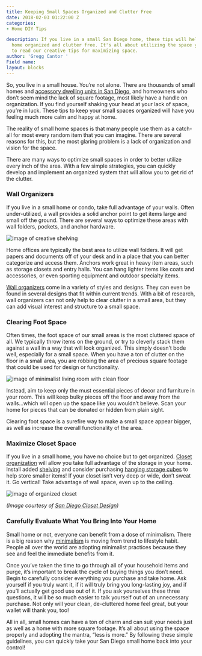 ```yaml
---
title: Keeping Small Spaces Organized and Clutter Free
date: 2018-02-03 01:22:00 Z
categories:
- Home DIY Tips

description: If you live in a small San Diego home, these tips will help you keep your
  home organized and clutter free. It's all about utilizing the space you have! Click
  to read our creative tips for maximizing space.
author: 'Gregg Cantor '
Field name: 
layout: blocks
---
```


So, you live in a small house. You’re not alone. There are thousands of small homes and [accessory dwelling units in San Diego](/san-diego-in-law-suites), and homeowners who don’t seem mind the lack of square footage, most likely have a handle on organization. If you find yourself shaking your head at your lack of space, you’re in luck. These tips to keep your small spaces organized will have you feeling much more calm and happy at home.

The reality of small home spaces is that many people use them as a catch-all for most every random item that you can imagine. There are several reasons for this, but the most glaring problem is a lack of organization and vision for the space.

There are many ways to optimize small spaces in order to better utilize every inch of the area. With a few simple strategies, you can quickly develop and implement an organized system that will allow you to get rid of the clutter.

### Wall Organizers

If you live in a small home or condo, take full advantage of your walls. Often under-utilized, a wall provides a solid anchor point to get items large and small off the ground. There are several ways to optimize these areas with wall folders, pockets, and anchor hardware.

![image of creative shelving](/uploads/shelving-creative.png "Wall Organizers Can Be Clean, Simple, and Functional")

Home offices are typically the best area to utilize wall folders. It will get papers and documents off of your desk and in a place that you can better categorize and access them. Anchors work great in heavy item areas, such as storage closets and entry halls. You can hang lighter items like coats and accessories, or even sporting equipment and outdoor specialty items.

[Wall organizers](https://www.containerstore.com/s/office/paper-file-storage/wall-pockets/123) come in a variety of styles and designs. They can even be found in several designs that fit within current trends. With a bit of research, wall organizers can not only help to clear clutter in a small area, but they can add visual interest and structure to a small space.

### Clearing Foot Space

Often times, the foot space of our small areas is the most cluttered space of all. We typically throw items on the ground, or try to cleverly stack them against a wall in a way that will look organized. This simply doesn’t bode well, especially for a small space. When you have a ton of clutter on the floor in a small area, you are robbing the area of precious square footage that could be used for design or functionality.

![image of minimalist living room with clean floor](/uploads/minimalist-living-room.png "When Square Footage is Limited, Make Sure to Leave Foot Space Clear")

Instead, aim to keep only the must essential pieces of decor and furniture in your room. This will keep bulky pieces off the floor and away from the walls…which will open up the space like you wouldn’t believe. Scan your home for pieces that can be donated or hidden from plain sight.

Clearing foot space is a surefire way to make a small space appear bigger, as well as increase the overall functionality of the area.

### Maximize Closet Space

If you live in a small home, you have no choice but to get organized. [Closet organization](https://www.target.com/s?searchTerm=closet\+organization) will allow you take full advantage of the storage in your home. Install added [shelving](https://www.target.com/p/closetmaid-48-wall-mounted-wire-utility-shelf-white/-/A-16691265%23lnk=sametab) and consider purchasing [hanging storage cubes](https://www.target.com/p/3-shelf-hanging-closet-organizer-threshold-153/-/A-52020650%23lnk=sametab&preselect=50361378) to help store smaller items! If your closet isn’t very deep or wide, don’t sweat it. Go vertical! Take advantage of wall space, even up to the ceiling.

![image of organized closet](/uploads/san-diego-closet-design.jpg "Organize Your Closet for Maximum Space")

*(Image courtesy of [San Diego Closet Design](http://www.sandiegoclosetdesign.com))*

### Carefully Evaluate What You Bring Into Your Home

Small home or not, everyone can benefit from a dose of minimalism. There is a big reason why [minimalism](http://www.naturallivingideas.com/31-minimalist-hacks/) is moving from trend to lifestyle habit. People all over the world are adopting minimalist practices because they see and feel the immediate benefits from it.

Once you’ve taken the time to go through all of your household items and purge, it’s important to break the cycle of buying things you don’t need. Begin to carefully consider everything you purchase and take home. Ask yourself if you truly want it, if it will truly bring you long-lasting joy, and if you’ll actually get good use out of it. If you ask yourselves these three questions, it will be so much easier to talk yourself out of an unnecessary purchase. Not only will your clean, de-cluttered home feel great, but your wallet will thank you, too!

All in all, small homes can have a ton of charm and can suit your needs just as well as a home with more square footage. It’s all about using the space properly and adopting the mantra, “less is more.” By following these simple guidelines, you can quickly take your San Diego small home back into your control!
